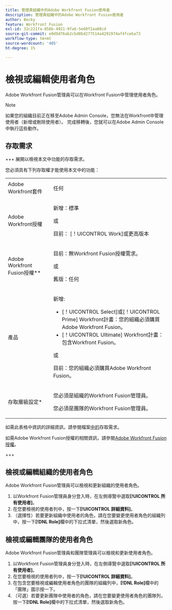 ```yaml
---
title: 管理貴組織中的Adobe Workfront Fusion使用者
description: 管理貴組織中的Adobe Workfront Fusion使用者
author: Becky
feature: Workfront Fusion
exl-id: 32c221fa-856b-4921-9fa6-5e60f2aa08cd
source-git-commit: e0d9d76ab2cbd8bd277514a4291974af4fceba73
workflow-type: tm+mt
source-wordcount: '405'
ht-degree: 1%

---
```


# 檢視或編輯使用者角色

Adobe Workfront Fusion管理員可以在Workfront Fusion中管理使用者角色。


>[!NOTE]
>
>如果您的組織目前正在移至Adobe Admin Console，您無法在Workfront中管理使用者（新增或刪除使用者）。 完成移轉後，您就可以在Adobe Admin Console中執行這些動作。

## 存取需求

+++ 展開以檢視本文中功能的存取需求。

您必須具有下列存取權才能使用本文中的功能：

<table style="table-layout:auto">
 <col> 
 <col> 
 <tbody> 
  <tr> 
   <td role="rowheader">Adobe Workfront套件</td> 
   <td> <p>任何</p> </td> 
  </tr> 
  <tr data-mc-conditions=""> 
   <td role="rowheader">Adobe Workfront授權</td> 
   <td> <p>新增：標準</p><p>或</p><p>目前： [！UICONTROL Work]或更高版本</p> </td> 
  </tr> 
  <tr> 
   <td role="rowheader">Adobe Workfront Fusion授權**</td> 
   <td>
   <p>目前：無Workfront Fusion授權需求。</p>
   <p>或</p>
   <p>舊版：任何 </p>
   </td> 
  </tr> 
  <tr> 
   <td role="rowheader">產品</td> 
   <td>
   <p>新增:</p> <ul><li>[！UICONTROL Select]或[！UICONTROL Prime] Workfront計畫：您的組織必須購買Adobe Workfront Fusion。</li><li>[！UICONTROL Ultimate] Workfront計畫：包含Workfront Fusion。</li></ul>
   <p>或</p>
   <p>目前：您的組織必須購買Adobe Workfront Fusion。</p>
   </td> 
  </tr>
  <tr data-mc-conditions=""> 
   <td role="rowheader">存取層級設定*</td>

<td> 
     <p>您必須是組織的Workfront Fusion管理員。</p>
     <p>您必須是團隊的Workfront Fusion管理員。</p>
   </td> 
  </tr> 
   </td> 
  </tr> 
 </tbody> 
</table>

如需此表格中資訊的詳細資訊，請參閱檔案[中的](/help/workfront-fusion/references/licenses-and-roles/access-level-requirements-in-documentation.md)存取需求。

如需Adobe Workfront Fusion授權的相關資訊，請參閱[Adobe Workfront Fusion授權](/help/workfront-fusion/set-up-and-manage-workfront-fusion/licensing-operations-overview/license-automation-vs-integration.md)。

+++

## 檢視或編輯組織的使用者角色

Adobe Workfront Fusion管理員可以檢視和更新組織的使用者角色。

1. 以Workfront Fusion管理員身分登入時，在左側導覽中選取&#x200B;**[!UICONTROL 所有使用者]**。
1. 在您要檢視的使用者列中，按一下&#x200B;**[!UICONTROL 詳細資料]**。
1. （選擇性）若要更新組織中使用者的角色，請在您要變更使用者角色的組織列中，按一下&#x200B;**[!DNL Role]**&#x200B;欄中的下拉式清單，然後選取新角色。

## 檢視或編輯團隊的使用者角色

Adobe Workfront Fusion管理員和團隊管理員可以檢視和更新使用者角色。

1. 以Workfront Fusion管理員身分登入時，在左側導覽中選取&#x200B;**[!UICONTROL 所有使用者]**。
1. 在您要檢視的使用者列中，按一下&#x200B;**[!UICONTROL 詳細資料]**。
1. 在包含您要檢視或編輯使用者角色的團隊的組織列中，**[!DNL Role]**&#x200B;欄中的「團隊」圖示按一下。
1. （可選）若要更新團隊中使用者的角色，請在您要變更使用者角色的團隊列，按一下&#x200B;**[!DNL Role]**&#x200B;欄中的下拉式清單，然後選取新角色。
